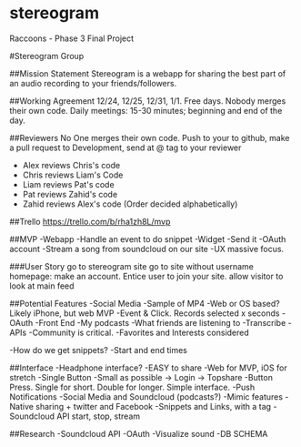 stereogram
==========

Raccoons - Phase 3 Final Project

#Stereogram Group

##Mission Statement
Stereogram is a webapp for sharing the best part of an audio recording to your friends/followers.

##Working Agreement
12/24, 12/25, 12/31, 1/1. Free days.
Nobody merges their own code.
Daily meetings: 15-30 minutes; beginning and end of the day.

##Reviewers
No One merges their own code.
Push to your to github, make a pull request to Development, send at @ tag to your reviewer
  - Alex reviews Chris's code
  - Chris reviews Liam's Code
  - Liam reviews Pat's code
  - Pat reviews Zahid's code
  - Zahid reviews Alex's code
(Order decided alphabetically)

##Trello
https://trello.com/b/rha1zh8L/mvp

##MVP
-Webapp
-Handle an event to do snippet
  -Widget
-Send it
-OAuth account
-Stream a song from soundcloud on our site
-UX massive focus.

###User Story
go to stereogram site
go to site without username
homepage: make an account. Entice user to join your site.
allow visitor to look at main feed


##Potential Features
-Social Media
-Sample of MP4
-Web or OS based? Likely iPhone, but web MVP
-Event & Click. Records selected x seconds
-OAuth
-Front End
-My podcasts
-What friends are listening to
-Transcribe
-APIs
-Community is critical.
  -Favorites and Interests considered

-How do we get snippets?
  -Start and end times

##Interface
-Headphone interface?
-EASY to share
-Web for MVP, iOS for stretch
-Single Button
-Small as possible -> Login -> Topshare
-Button Press. Single for short. Double for longer. Simple interface.
-Push Notifications
-Social Media and Soundcloud (podcasts?)
-Mimic features
-Native sharing + twitter and Facebook
-Snippets and Links, with a tag
-Soundcloud API start, stop, stream

##Research
-Soundcloud API
-OAuth
-Visualize sound
-DB SCHEMA